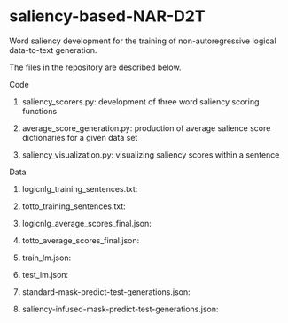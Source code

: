 # saliency-based-NAR-D2T
Word saliency development for the training of non-autoregressive logical data-to-text generation.

The files in the repository are described below.

Code

1. saliency_scorers.py: development of three word saliency scoring functions
  
2. average_score_generation.py: production of average salience score dictionaries for a given data set
  
3. saliency_visualization.py: visualizing saliency scores within a sentence


Data

1. logicnlg_training_sentences.txt:

2. totto_training_sentences.txt:

3. logicnlg_average_scores_final.json:

4. totto_average_scores_final.json:

5. train_lm.json:

6. test_lm.json:

7. standard-mask-predict-test-generations.json:

8. saliency-infused-mask-predict-test-generations.json:
  
